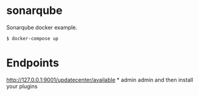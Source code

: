 # sonarqube


Sonarqube docker example.


```bash
$ docker-compose up
```

# Endpoints

http://127.0.0.1:9001/updatecenter/available * admin admin and then install your plugins
